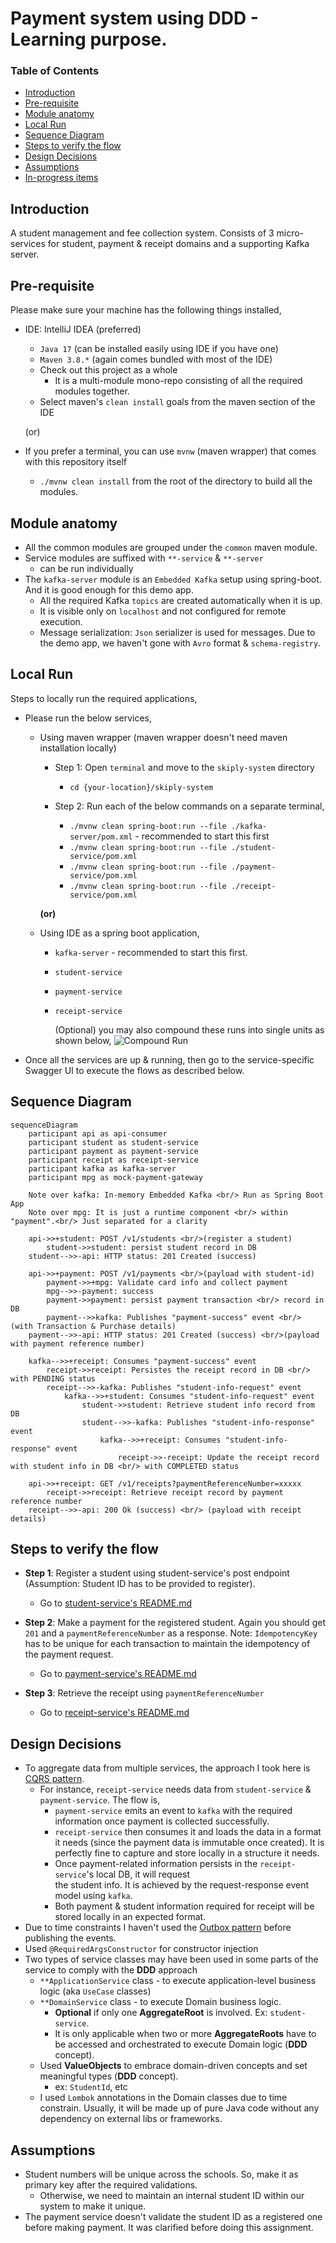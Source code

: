 # Payment system using DDD - Learning purpose.

### Table of Contents
- [Introduction](#introduction)
- [Pre-requisite](#pre-requisite)  
- [Module anatomy](#module-anatomy)
- [Local Run](#local-run)
- [Sequence Diagram](#sequence-diagram)
- [Steps to verify the flow](#steps-to-verify-the-flow)
- [Design Decisions](#design-decisions)
- [Assumptions](#assumptions)
- [In-progress items](#in-progress-items)

## Introduction

A student management and fee collection system. Consists of 3 micro-services for student, payment & receipt domains 
and a supporting Kafka server.

## Pre-requisite

Please make sure your machine has the following things installed,
- IDE: IntelliJ IDEA (preferred)
  - `Java 17` (can be installed easily using IDE if you have one)
  - `Maven 3.8.*` (again comes bundled with most of the IDE)
  - Check out this project as a whole
    - It is a multi-module mono-repo consisting of all the required modules together.
  - Select maven's `clean install` goals from the maven section of the IDE
  
  (or)

- If you prefer a terminal, you can use `mvnw` (maven wrapper) that comes with this repository itself
  - `./mvnw clean install` from the root of the directory to build all the modules.

## Module anatomy
  - All the common modules are grouped under the `common` maven module.
  - Service modules are suffixed with `**-service` & `**-server`
    - can be run individually
  - The `kafka-server` module is an `Embedded Kafka` setup using spring-boot. And it is good enough for this demo app.
    - All the required Kafka `topics` are created automatically when it is up.
    - It is visible only on `localhost` and not configured for remote execution.
    - Message serialization: `Json` serializer is used for messages. Due to the demo app, we haven't gone with `Avro` format
    & `schema-registry`.
 
## Local Run 
Steps to locally run the required applications,
  - Please run the below services,
    - Using maven wrapper (maven wrapper doesn't need maven installation locally)
      - Step 1: Open `terminal` and move to the `skiply-system` directory
        - `cd {your-location}/skiply-system` 

      - Step 2: Run each of the below commands on a separate terminal,
        - `./mvnw clean spring-boot:run --file ./kafka-server/pom.xml`  - recommended to start this first
        - `./mvnw clean spring-boot:run --file ./student-service/pom.xml`
        - `./mvnw clean spring-boot:run --file ./payment-service/pom.xml`
        - `./mvnw clean spring-boot:run --file ./receipt-service/pom.xml`

       **(or)**

    - Using IDE as a spring boot application,
      - `kafka-server` - recommended to start this first.
      - `student-service`
      - `payment-service`
      - `receipt-service`
      
         (Optional) you may also compound these runs into single units as shown below,
         ![Compound Run](https://github.com/karthikairam/skiply-system/blob/main/docs/img/img.png?raw=true)    


  - Once all the services are up & running, then go to the service-specific Swagger UI to execute the flows as 
described below.

## Sequence Diagram

```mermaid
sequenceDiagram
    participant api as api-consumer
    participant student as student-service
    participant payment as payment-service
    participant receipt as receipt-service
    participant kafka as kafka-server
    participant mpg as mock-payment-gateway
    
    Note over kafka: In-memory Embedded Kafka <br/> Run as Spring Boot App
    Note over mpg: It is just a runtime component <br/> within "payment".<br/> Just separated for a clarity
    
    api->>+student: POST /v1/students <br/>(register a student)
        student->>student: persist student record in DB
    student-->>-api: HTTP status: 201 Created (success)
    
    api->>+payment: POST /v1/payments <br/>(payload with student-id)
        payment->>+mpg: Validate card info and collect payment
        mpg-->>-payment: success
        payment->>payment: persist payment transaction <br/> record in DB
        payment-->>kafka: Publishes "payment-success" event <br/> (with Transaction & Purchase details)
    payment-->>-api: HTTP status: 201 Created (success) <br/>(payload with payment reference number)
    
    kafka-->>+receipt: Consumes "payment-success" event
        receipt->>receipt: Persistes the receipt record in DB <br/> with PENDING status
        receipt-->>-kafka: Publishes "student-info-request" event
            kafka-->>+student: Consumes "student-info-request" event
                student->>student: Retrieve student info record from DB
                student-->>-kafka: Publishes "student-info-response" event
                    kafka-->>+receipt: Consumes "student-info-response" event
                        receipt->>-receipt: Update the receipt record with student info in DB <br/> with COMPLETED status
                        
    api->>+receipt: GET /v1/receipts?paymentReferenceNumber=xxxxx
        receipt->>receipt: Retrieve receipt record by payment reference number
    receipt-->>-api: 200 Ok (success) <br/> (payload with receipt details)
```

## Steps to verify the flow

- **Step 1**: Register a student using student-service's post endpoint (Assumption: Student ID has to be provided to register).
  - Go to [student-service's README.md](./student-service/README.md#api-documentation)


- **Step 2**: Make a payment for the registered student. Again you should get `201` and a `paymentReferenceNumber` as a response.
  Note: `IdempotencyKey` has to be unique for each transaction to maintain the idempotency of the payment request.
  - Go to [payment-service's README.md](./payment-service/README.md#api-documentation)


- **Step 3**: Retrieve the receipt using `paymentReferenceNumber`
  - Go to [receipt-service's README.md](./receipt-service/README.md#api-documentation)


## Design Decisions
- To aggregate data from multiple services, the approach I took here is 
[CQRS pattern](https://microservices.io/patterns/data/cqrs.html). 
  - For instance, `receipt-service` needs data from `student-service` & `payment-service`. The flow is,
    - `payment-service` emits an event to `kafka` with the required information once payment is collected successfully.
    - `receipt-service` then consumes it and loads the data in a format it needs (since the payment data is immutable 
    once created). It is perfectly fine to capture and store locally in a structure it needs.
    - Once payment-related information persists in the `receipt-service`'s local DB, it will request  
    the student info. It is achieved by the request-response event model using `kafka`.
    - Both payment & student information required for receipt will be stored locally in an expected format.
- Due to time constraints I haven't used the 
[Outbox pattern](https://microservices.io/patterns/data/transactional-outbox.html) before publishing the events.
- Used `@RequiredArgsConstructor` for constructor injection
- Two types of service classes may have been used in some parts of the service to comply with the **DDD** approach 
  - `**ApplicationService` class - to execute application-level business logic (aka `UseCase` classes)
  - `**DomainService` class - to execute Domain business logic.
    - **Optional** if only one **AggregateRoot** is involved. Ex: `student-service`. 
    - It is only applicable when two or more **AggregateRoots** have to be accessed and orchestrated to execute 
    Domain logic (**DDD** concept).
  - Used **ValueObjects** to embrace domain-driven concepts and set meaningful types (**DDD** concept).
    - ex: `StudentId`, etc
  - I used `Lombok` annotations in the Domain classes due to time constrain. Usually, it will be made up of 
  pure Java code without any dependency on external libs or frameworks.

## Assumptions
- Student numbers will be unique across the schools. So, make it as primary key after the required validations.
  - Otherwise, we need to maintain an internal student ID within our system to make it unique.
- The payment service doesn't validate the student ID as a registered one before making payment. It was clarified 
before doing this assignment.
